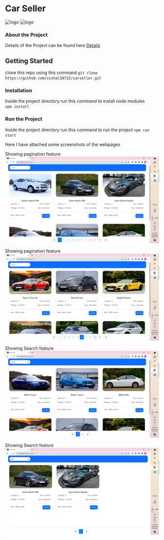 # Car Seller
![logo](https://img.shields.io/badge/React-20232A?style=for-the-badge&logo=react&logoColor=61DAFB)
![logo](https://img.shields.io/badge/Bootstrap-20232A?style=for-the-badge&logo=bootstrap&logoColor=61DAFB)


### About the Project

Details of the Project can be found here [Details](https://drive.google.com/file/d/1u-hygOt6fT6RsoPir9nBryCF5GQKiYvO/view?usp=sharing)


## Getting Started

clone this repo using this command ```git clone https://github.com/vishal38722/carseller.git```

### Installation

Inside the project directory run this command to install node modules  
                ```npm install```

### Run the Project
Inside the project directory run this command to run the project
                ```npm run start``` 


Here I have attached some screenshots of the webpages

Showing pagination feature  
![image 1](screenshots/ss1.png)

Showing pagination feature  
![image 2](screenshots/ss2.png)

Showing Search feature  
![image 3](screenshots/ss3.png)

Showing Search feature  
![image 4](screenshots/ss4.png)
